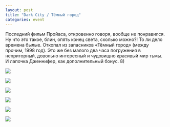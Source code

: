 ```yaml
---
layout: post
title: "Dark City / Тёмный город"
categories: event
---
```

Последний фильм Пройаса, откровенно говоря, вообще не понравился. Ну что это такое, блин, опять конец света, сколько можно?! То ли дело времена былые. Откопал из запасников «Тёмный город» (между прочим, 1998 год). Это же без малого два часа погружения в неприторный, довольно интересный и чудовищно красивый мир тьмы. И лапочка Дженнифер, как дополнительный бонус. 8)

![](https://pics.livejournal.com/quillcraft/pic/000py5ry)

![](https://pics.livejournal.com/quillcraft/pic/000pz84k)

![](https://pics.livejournal.com/quillcraft/pic/000q0xfb)

![](https://pics.livejournal.com/quillcraft/pic/000q1shb)

![](https://pics.livejournal.com/quillcraft/pic/000q2be1)

![](https://pics.livejournal.com/quillcraft/pic/000q32x2)